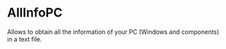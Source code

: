 # AllInfoPC
 Allows to obtain all the information of your PC (Windows and components) in a text file.
